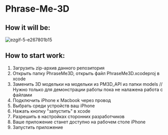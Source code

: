 # Phrase-Me-3D

How it will be:
---------------------------------------------------------------------------------------------------------------------------------------

![ezgif-5-e267801b15](https://user-images.githubusercontent.com/70414732/221381380-6e1454df-e70a-448d-9787-431cbfded955.gif)



How to start work:
---------------------------------------------------------------------------------------------------------------------------------------
1) Загрузить zip-архив данного репозитория
2) Открыть папку PhraseMe3D, открыть файл PhraseMe3D.xcodeproj в xcode
3) Заменить 3D модельки на модельки из PM3D_API из папки models // Нужно только для демонстрации работы пока не налажена работа с файлами
4) Подключить iPhone к Macbook через провод
5) Выбрать среди устройств ваш iPhone
6) Нажать кнопку "запустить" в xcode
7) Разрешить в настройках сторонних разработчиков
8) Ваше приложение станет доступно на рабочем столе iPhone
9) Запустить приложение

